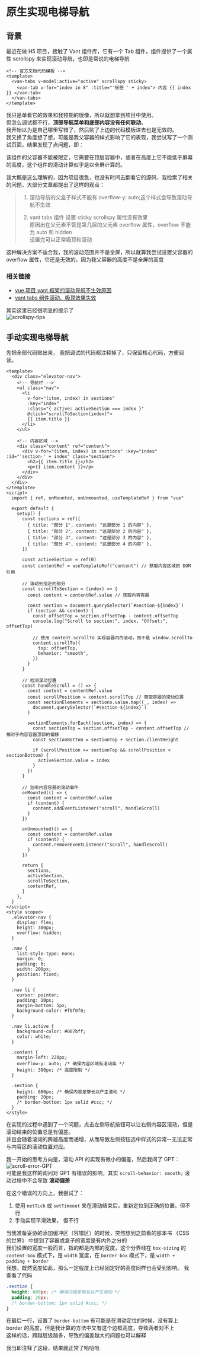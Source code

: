 # 原生实现电梯导航

## 背景

最近在做 H5 项目，接触了 Vant 组件库，它有一个 Tab 组件，组件提供了一个属性 scrollspy 来实现滚动导航，也即是常说的电梯导航

```vue
<!-- 官方文档代码模板 -->
<template>
  <van-tabs v-model:active="active" scrollspy sticky>
    <van-tab v-for="index in 8" :title="'标签 ' + index"> 内容 {{ index }} </van-tab>
  </van-tabs>
</template>
```

我只是单看它的效果和我预期的很像，所以就想拿到项目中使用。  
但怎么调试都不行，**顶部导航菜单和底部内容没有任何联动**。  
我开始以为是自己哪里写错了，然后贴了上边的代码模板进去也是无效的。  
我又换了角度想了想，可能是我父容器的样式影响了它的表现，我尝试写了一个测试页面，结果发现了点问题，即：

该组件的父容器不能被限定，它需要在顶层容器中，或者在高度上它不能低于屏幕的高度，这个组件的滑动计算似乎是以全屏计算的。

我大概是这么理解的，因为项目很急，也没有时间去翻看它的源码，我检索了相关的问题，大部分文章都提出了这样的观点：

> 1. 滚动导航的父盒子样式不能有 overflow-y: auto;这个样式会导致滚动导航不生效
>
> 2. vant tabs 组件 设置 sticky scrollspy 属性没有效果  
>    原因出在父元素不管是第几层的父元素 overflow 属性，overflow 不能为 auto 和 hidden  
>    设置完可以正常吸顶和滚动

这种解决方案不适合我，我的滚动范围并不是全屏，所以就算我尝试设置父容器的 overflow 属性，它还是无效的。因为我父容器的高度不是全屏的高度

### 相关链接

- [vue 项目 vant 框架的滚动导航不生效原因](https://blog.csdn.net/weixin_41791737/article/details/106055385?fromshare=blogdetail&sharetype=blogdetail&sharerId=106055385&sharerefer=PC&sharesource=OtherChannel&sharefrom=from_link)
- [vant tabs 组件滚动、吸顶效果失效](https://blog.csdn.net/XNHYJSL/article/details/124710407?fromshare=blogdetail&sharetype=blogdetail&sharerId=124710407&sharerefer=PC&sharesource=OtherChannel&sharefrom=from_link)

其实这里已经很明显的提示了  
![scrollspy-tips](./images/scrollspy-tips.png)

## 手动实现电梯导航

先把全部代码贴出来， 我把调试的代码都注释掉了，只保留核心代码，方便阅读。

```vue
<template>
  <div class="elevator-nav">
    <!-- 导航栏 -->
    <ul class="nav">
      <li
        v-for="(item, index) in sections"
        :key="index"
        :class="{ active: activeSection === index }"
        @click="scrollToSection(index)">
        {{ item.title }}
      </li>
    </ul>

    <!-- 内容区域 -->
    <div class="content" ref="content">
      <div v-for="(item, index) in sections" :key="index" :id="'section-' + index" class="section">
        <h2>{{ item.title }}</h2>
        <p>{{ item.content }}</p>
      </div>
    </div>
  </div>
</template>
<script>
  import { ref, onMounted, onUnmounted, useTemplateRef } from "vue"

  export default {
    setup() {
      const sections = ref([
        { title: "部分 1", content: "这是部分 1 的内容" },
        { title: "部分 2", content: "这是部分 2 的内容" },
        { title: "部分 3", content: "这是部分 3 的内容" },
        { title: "部分 4", content: "这是部分 4 的内容" },
      ])

      const activeSection = ref(0)
      const contentRef = useTemplateRef("content") // 获取内容区域的 DOM 引用

      // 滚动到指定的部分
      const scrollToSection = (index) => {
        const content = contentRef.value // 获取内容容器

        const section = document.querySelector(`#section-${index}`)
        if (section && content) {
          const offsetTop = section.offsetTop - content.offsetTop
          console.log("Scroll to section:", index, "Offset:", offsetTop)

          // 使用 content.scrollTo 实现容器内的滚动，而不是 window.scrollTo
          content.scrollTo({
            top: offsetTop,
            behavior: "smooth",
          })
        }
      }

      // 检测滚动位置
      const handleScroll = () => {
        const content = contentRef.value
        const scrollPosition = content.scrollTop // 获取容器的滚动位置
        const sectionElements = sections.value.map((_, index) =>
          document.querySelector(`#section-${index}`)
        )

        sectionElements.forEach((section, index) => {
          const sectionTop = section.offsetTop - content.offsetTop // 相对于内容容器顶部的偏移
          const sectionBottom = sectionTop + section.clientHeight

          if (scrollPosition >= sectionTop && scrollPosition < sectionBottom) {
            activeSection.value = index
          }
        })
      }

      // 监听内容容器的滚动事件
      onMounted(() => {
        const content = contentRef.value
        if (content) {
          content.addEventListener("scroll", handleScroll)
        }
      })

      onUnmounted(() => {
        const content = contentRef.value
        if (content) {
          content.removeEventListener("scroll", handleScroll)
        }
      })

      return {
        sections,
        activeSection,
        scrollToSection,
        contentRef,
      }
    },
  }
</script>
<style scoped>
  .elevator-nav {
    display: flex;
    height: 300px;
    overflow: hidden;
  }

  .nav {
    list-style-type: none;
    margin: 0;
    padding: 0;
    width: 200px;
    position: fixed;
  }

  .nav li {
    cursor: pointer;
    padding: 10px;
    margin-bottom: 5px;
    background-color: #f0f0f0;
  }

  .nav li.active {
    background-color: #007bff;
    color: white;
  }

  .content {
    margin-left: 220px;
    overflow-y: auto; /* 确保内容区域有滚动条 */
    height: 300px; /* 高度限制 */
  }

  .section {
    height: 600px; /* 确保内容足够长以产生滚动 */
    padding: 20px;
    /* border-bottom: 1px solid #ccc; */
  }
</style>
```

在实现的过程中遇到了一个问题，点击左侧导航按钮可以让右侧内容区滚动，但是滚动结束的位置总是有偏差。  
并且会随着滚动的跨越高度而递增，从而导致左侧按钮选中样式的异常--无法正常与内容区的滚动位置对应。

我一开始的思考方向是，滚动 API 的实现有微小的偏差，然后我问了 GPT：  
![scroll-error-GPT](./images/scroll-error-GPT.png)  
可能是我这样的询问对 GPT 有错误的影响，其实 `scroll-behavior: smooth;` 滚动过程中不会导致 **滚动偏差**

在这个错误的方向上，我尝试了：

1. 使用 `netTick` 或 `setTimeout` 来在滑动结束后，重新定位到正确的位置。但不行
2. 手动实现平滑效果， 但不行

当我准备妥协的添加缓冲区（容错区）的时候，突然想到之前看的那本书 《CSS 的世界》 中提到了容器或盒子的宽度是有内外之分的  
我们设置的宽度一般而言，指的都是内部的宽度，这个分界线在 `box-sizing` 的 `content-box` 模式下，是 `width` 宽度，在 `border-box` 模式下，是 `width + padding + border`  
我想，既然宽度如此，那么一定程度上已经固定好的高度同样也会受到影响。 我查看了代码

```css
.section {
  height: 600px; /* 确保内容足够长以产生滚动 */
  padding: 20px;
  /* border-bottom: 1px solid #ccc; */
}
```

在最后一行，设置了 `border-bottom` 有可能是在滑动定位的时候，没有算上 border 的高度，但是我计算的方法中又有这个边框高度，导致两者对不上  
这样的话，跨越层级越多，导致的偏差越大的问题也可以解释

我当即注释了这段，结果就正常了哈哈哈

